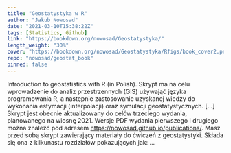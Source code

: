 ```yaml
---
title: "Geostatystyka w R"
author: "Jakub Nowosad"
date: "2021-03-10T15:38:22Z"
tags: [Statistics, Github]
link: "https://bookdown.org/nowosad/Geostatystyka/"
length_weight: "30%"
cover: "https://bookdown.org/nowosad/Geostatystyka/Rfigs/book_cover2.png"
repo: "nowosad/geostat_book"
pinned: false
---
```


Introduction to geostatistics with R (in Polish). Skrypt ma na celu wprowadzenie do analiz przestrzennych (GIS) używająć języka programowania R, a następnie zastosowanie uzyskanej wiedzy do wykonania estymacji (interpolacji) oraz symulacji geostatystycznych. [...] Skrypt jest obecnie aktualizowany do celów trzeciego wydania, planowanego na wiosnę 2021.
Wersje PDF wydania pierwszego i drugiego można znaleźć pod adresem https://nowosad.github.io/publications/. Masz przed sobą skrypt zawierający materiały do ćwiczeń z geostatystyki.
Składa się ona z kilkunastu rozdziałów pokazujących jak: ...
